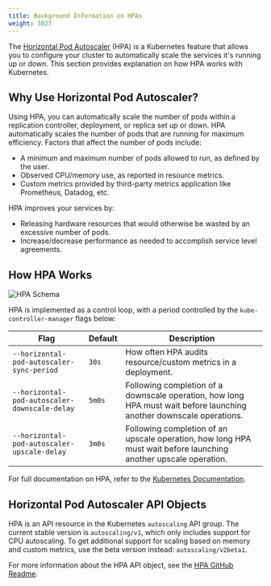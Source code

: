 ```yaml
---
title: Background Information on HPAs
weight: 3027
---
```


The [Horizontal Pod Autoscaler](https://kubernetes.io/docs/tasks/run-application/horizontal-pod-autoscale/) (HPA) is a Kubernetes feature that allows you to configure your cluster to automatically scale the services it's running up or down. This section provides explanation on how HPA works with Kubernetes.

## Why Use Horizontal Pod Autoscaler?

Using HPA, you can automatically scale the number of pods within a replication controller, deployment, or replica set up or down. HPA automatically scales the number of pods that are running for maximum efficiency. Factors that affect the number of pods include:

- A minimum and maximum number of pods allowed to run, as defined by the user.
- Observed CPU/memory use, as reported in resource metrics.
- Custom metrics provided by third-party metrics application like Prometheus, Datadog, etc.

HPA improves your services by:

- Releasing hardware resources that would otherwise be wasted by an excessive number of pods.
- Increase/decrease performance as needed to accomplish service level agreements.

## How HPA Works

![HPA Schema]({{<baseurl>}}/img/rancher/horizontal-pod-autoscaler.jpg)

HPA is implemented as a control loop, with a period controlled by the `kube-controller-manager` flags below:

Flag | Default | Description |
---------|----------|----------|
 `--horizontal-pod-autoscaler-sync-period` | `30s` | How often HPA audits resource/custom metrics in a deployment.
 `--horizontal-pod-autoscaler-downscale-delay` | `5m0s` | Following completion of a downscale operation, how long HPA must wait before launching another downscale operations.
 `--horizontal-pod-autoscaler-upscale-delay` | `3m0s` | Following completion of an upscale operation, how long HPA must wait before launching another upscale operation.


For full documentation on HPA, refer to the [Kubernetes Documentation](https://kubernetes.io/docs/tasks/run-application/horizontal-pod-autoscale/).

## Horizontal Pod Autoscaler API Objects

HPA is an API resource in the Kubernetes `autoscaling` API group. The current stable version is `autoscaling/v1`, which only includes support for CPU autoscaling. To get additional support for scaling based on memory and custom metrics, use the beta version instead: `autoscaling/v2beta1`.

For more information about the HPA API object, see the [HPA GitHub Readme](https://git.k8s.io/community/contributors/design-proposals/autoscaling/horizontal-pod-autoscaler.md#horizontalpodautoscaler-object).
